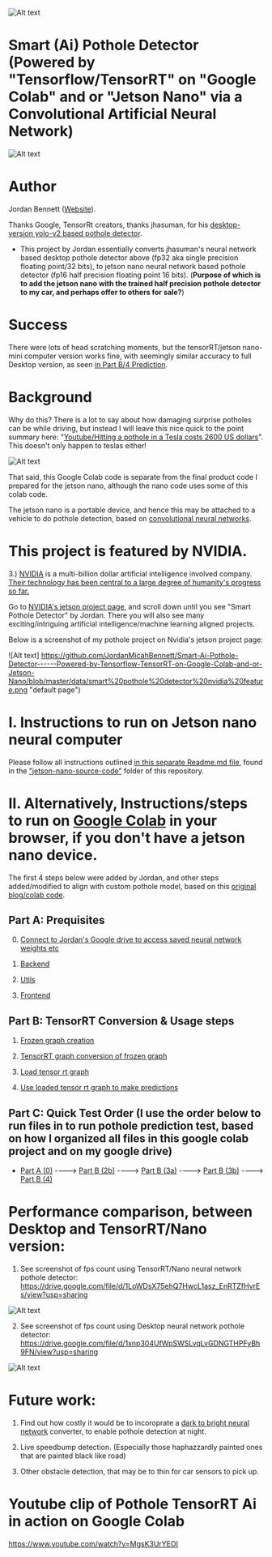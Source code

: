 
![Alt text](https://github.com/JordanMicahBennett/Smart-Ai-Pothole-Detector------Powered-by-Tensorflow-TensorRT-on-Google-Colab-and-or-Jetson-Nano/blob/master/data/display_2.png "default page")

# Smart (Ai) Pothole Detector (Powered by "Tensorflow/TensorRT" on "Google Colab" and or "Jetson Nano" via a Convolutional Artificial Neural Network)

![Alt text](https://github.com/JordanMicahBennett/Smart-Ai-Pothole-Detector------Powered-by-Tensorflow-TensorRT-on-Google-Colab-and-or-Jetson-Nano/blob/master/data/pothole%20detector%20colab%20clip.gif "default page")

# Author

Jordan Bennett ([Website](folioverse.appspot.com)).

Thanks Google, TensorRt creators, thanks jhasuman, for his [desktop-version yolo-v2 based pothole detector](https://github.com/JordanMicahBennett/potholes-detection).

*   This project by Jordan essentially converts jhasuman's neural network based desktop pothole detector above (fp32 aka single precision floating point/32 bits), to jetson nano neural network based pothole detector (fp16 half precision floating point 16 bits). (**Purpose of which is to add the jetson nano with the trained half precision pothole detector to my car, and perhaps offer to others for sale?**)


# Success
There were lots of head scratching moments, but the tensorRT/jetson nano-mini computer version works fine, with seemingly similar accuracy to full Desktop version, as seen [in Part B/4 Prediction](https://colab.research.google.com/drive/1kGV8DXJ7RwQtCDmd2QOc80Bll5n24Ftp#scrollTo=ZrHyjN_Cvk4Z&line=14&uniqifier=1).


# Background 
Why do this? There is a lot to say about how damaging surprise potholes can be while driving, but instead I will leave this nice quick to the point summary here: "[Youtube/Hitting a pothole in a Tesla costs 2600 US dollars](https://www.youtube.com/watch?v=H6sPc9dFsGw)". This doesn't only happen to teslas either!


![Alt text](https://github.com/JordanMicahBennett/Smart-Ai-Pothole-Detector------Powered-by-Tensorflow-TensorRT-on-Google-Colab-and-or-Jetson-Nano/blob/master/data/pothole_snippet_youtube_v2.png "default page")


That said, this Google Colab code is separate from the final product code I prepared for the jetson nano, although the nano code uses some of this colab code. 

The jetson nano is a portable device, and hence this may be attached to a vehicle to do pothole detection, based on [convolutional neural networks](https://en.wikipedia.org/wiki/Convolutional_neural_network).

# This project is featured by NVIDIA.

3.) [NVIDIA](http://nvidia.com/) is a multi-billion dollar artificial intelligence involved company. [Their technology has been central to a large degree of humanity's progress so far.](https://www.youtube.com/watch?v=GWL1HNHDSq4)

Go to [NVIDIA's jetson project page](https://developer.nvidia.com/embedded/community/jetson-projects), and scroll down until you see "Smart Pothole Detector" by Jordan. There you will also see many exciting/intriguing artificial intelligence/machine learning aligned projects.

Below is a screenshot of my pothole project on Nvidia's jetson project page:

![Alt text]
https://github.com/JordanMicahBennett/Smart-Ai-Pothole-Detector------Powered-by-Tensorflow-TensorRT-on-Google-Colab-and-or-Jetson-Nano/blob/master/data/smart%20pothole%20detector%20nvidia%20feature.png
 "default page")

# I. Instructions to run on Jetson nano neural computer
Please follow all instructions outlined [in this separate Readme.md file](https://github.com/JordanMicahBennett/Smart-Ai-Pothole-Detector------Powered-by-Tensorflow-TensorRT-on-Google-Colab-and-or-Jetson-Nano/blob/master/jetson-nano-source-code/Readme.md), found in the ["jetson-nano-source-code"](https://github.com/JordanMicahBennett/Smart-Ai-Pothole-Detector------Powered-by-Tensorflow-TensorRT-on-Google-Colab-and-or-Jetson-Nano/blob/master/jetson-nano-source-code/Readme.md) folder of this repository.





# II. Alternatively, Instructions/steps to run on [Google Colab](https://colab.research.google.com/drive/1kGV8DXJ7RwQtCDmd2QOc80Bll5n24Ftp#scrollTo=Hwpja-Up3TU6&line=20&uniqifier=1) in your browser, if you don't have a jetson nano device.

The first 4 steps below were added by Jordan, and other steps added/modified to align with custom pothole model, based on this [original blog/colab code](https://www.dlology.com/blog/how-to-run-keras-model-on-jetson-nano/).

## Part A: Prequisites

0. [Connect to Jordan's Google drive to access saved neural network weights etc](https://colab.research.google.com/drive/1kGV8DXJ7RwQtCDmd2QOc80Bll5n24Ftp#scrollTo=ma8JcJc9pzmH&line=11&uniqifier=1)

1. [Backend](https://colab.research.google.com/drive/1kGV8DXJ7RwQtCDmd2QOc80Bll5n24Ftp#scrollTo=qWBtb7Xin-zG&line=25&uniqifier=1)

2. [Utils](https://colab.research.google.com/drive/1kGV8DXJ7RwQtCDmd2QOc80Bll5n24Ftp#scrollTo=EGRugrAUnNrv&line=7&uniqifier=1)

3. [Frontend](https://colab.research.google.com/drive/1kGV8DXJ7RwQtCDmd2QOc80Bll5n24Ftp#scrollTo=lOgZDSUYnDQC&line=11&uniqifier=1)


## Part B: TensorRT Conversion & Usage steps

1. [Frozen graph creation](https://colab.research.google.com/drive/1kGV8DXJ7RwQtCDmd2QOc80Bll5n24Ftp#scrollTo=CgVxdMRCmFcn&line=10&uniqifier=1)

2. [TensorRT graph conversion of frozen graph](https://colab.research.google.com/drive/1kGV8DXJ7RwQtCDmd2QOc80Bll5n24Ftp#scrollTo=fWygvIyctpeI&line=10&uniqifier=1)

3. [Load tensor rt graph](https://colab.research.google.com/drive/1kGV8DXJ7RwQtCDmd2QOc80Bll5n24Ftp#scrollTo=L-Jx1Yq0uejv&line=4&uniqifier=1)

4. [Use loaded tensor rt graph to make predictions](https://colab.research.google.com/drive/1kGV8DXJ7RwQtCDmd2QOc80Bll5n24Ftp#scrollTo=ZrHyjN_Cvk4Z&line=14&uniqifier=1)


## Part C: Quick Test Order (I use the order below to run files in to run pothole prediction test, based on how I organized all files in this google colab project and on my google drive)

*   [Part A  (0)](https://colab.research.google.com/drive/1kGV8DXJ7RwQtCDmd2QOc80Bll5n24Ftp#scrollTo=ma8JcJc9pzmH&line=11&uniqifier=1) ----> [Part B (2b)](https://colab.research.google.com/drive/1kGV8DXJ7RwQtCDmd2QOc80Bll5n24Ftp#scrollTo=kGqN3UXquW-m) ----> [Part B (3a)](https://colab.research.google.com/drive/1kGV8DXJ7RwQtCDmd2QOc80Bll5n24Ftp#scrollTo=L-Jx1Yq0uejv&line=4&uniqifier=1) ----> [Part B (3b)](https://colab.research.google.com/drive/1kGV8DXJ7RwQtCDmd2QOc80Bll5n24Ftp#scrollTo=Azhh5OA2vI72&line=7&uniqifier=1) ----> [Part B (4)]()


# Performance comparison, between Desktop and TensorRT/Nano version:

1. See screenshot of fps count using TensorRT/Nano neural network pothole detector: https://drive.google.com/file/d/1LoWDsX75ehQ7HwcL1asz_EnRTZfHvrEs/view?usp=sharing

![Alt text](https://github.com/JordanMicahBennett/Smart-Ai-Pothole-Detector------Powered-by-Tensorflow-TensorRT-on-Google-Colab-and-or-Jetson-Nano/blob/master/data/JetsonNano_TensorRT%20Pothole%20Detector%20FPS%20Report%20(fp16_half_precision).jpg "default page")

2. See screenshot of fps count using Desktop neural network pothole detector: 
https://drive.google.com/file/d/1xnp304UfWpSWSLvqLvGDNGTHPFyBh9FN/view?usp=sharing 

![Alt text](https://github.com/JordanMicahBennett/Smart-Ai-Pothole-Detector------Powered-by-Tensorflow-TensorRT-on-Google-Colab-and-or-Jetson-Nano/blob/master/data/Desktop%20Pothole%20Detector%20FPS%20Report%20(fp32_single_floating_point).jpg "default page")



# Future work:

1. Find out how costly it would be to incoroprate a [dark to bright neural network](https://github.com/cchen156/Learning-to-See-in-the-Dark) converter, to enable pothole detection at night.

2. Live speedbump detection. (Especially those haphazzardly painted ones that are painted black like road)

3. Other obstacle detection, that may be to thin for car sensors to pick up.



# Youtube clip of Pothole TensorRT Ai in action on Google Colab

https://www.youtube.com/watch?v=MgsK3UrYEOI




